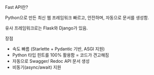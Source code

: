 
Fast API란? 

Python으로 만든 최신 웹 프레임워크 
빠르고, 안전하며, 자동으로 문서를 생성함. 

유사 프레임워크로는 Flask와 Django가 있음. 

장점 
- 속도 빠름 (Starlette + Pydantic 기반, ASGI 지원)
- Python 타입 힌트를 100% 활용함 = 코드가 견고해짐 
- 자동으로 Swagger/ Redoc API 문서 생성 
- 비동기(async/await) 지원 

